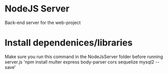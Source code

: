 # NodeJS Server
Back-end server for the web-project

# Install dependenices/libraries
Make sure you run this command in the NodeJsServer folder before running server.js
'npm install multer express body-parser cors sequelize mysql2 --save'
